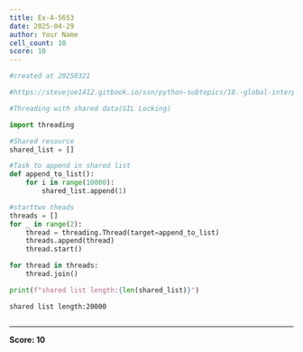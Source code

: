 ```yaml
---
title: Ex-4-5653
date: 2025-04-29
author: Your Name
cell_count: 10
score: 10
---
```


```python
#created at 20250321
```


```python
#https://stevejoe1412.gitbook.io/ssn/python-subtopics/18.-global-interpreter-lock-gil
```


```python
#Threading with shared data(GIL Locking)
```


```python
import threading
```


```python
#Shared resource
shared_list = []
```


```python
#Task to append in shared list
def append_to_list():
    for i in range(10000):
        shared_list.append(1)
```


```python
#starttwo theads
threads = []
for _ in range(2):
    thread = threading.Thread(target=append_to_list)
    threads.append(thread)
    thread.start()
```


```python
for thread in threads:
    thread.join()
```


```python
print(f"shared list length:{len(shared_list)}")
```

    shared list length:20000



```python

```


---
**Score: 10**